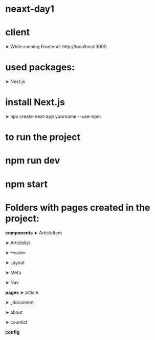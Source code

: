 # neaxt-day1

# client

➤ While running Frontend: http://localhost:3000

# used packages:

 ➤ Next.js

# install Next.js

➤ npx create-next-app yuorname --use-npm

# to run the project

# **npm run dev**

# **npm start**
   
  
# Folders with pages created in the project:

**components**
➤ ArticleItem

➤ Articlelist

➤ Header

➤ Layout

➤ Meta

➤ Nav

**pages**
➤ article

➤ _document

➤ about

➤ countict

**config**
